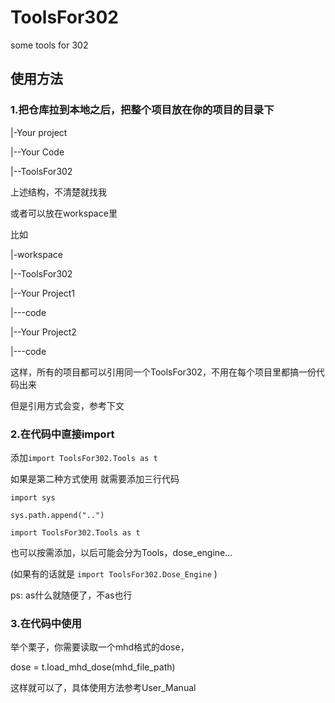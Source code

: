# ToolsFor302

some tools for 302

## 使用方法

### 1.把仓库拉到本地之后，把整个项目放在你的项目的目录下

|-Your project

|--Your Code

|--ToolsFor302

上述结构，不清楚就找我

或者可以放在workspace里

比如

|-workspace

|--ToolsFor302

|--Your Project1

|---code

|--Your Project2

|---code

这样，所有的项目都可以引用同一个ToolsFor302，不用在每个项目里都搞一份代码出来

但是引用方式会变，参考下文

### 2.在代码中直接import

添加`import ToolsFor302.Tools as t`  



如果是第二种方式使用 就需要添加三行代码

`import sys`

`sys.path.append("..")`

`import ToolsFor302.Tools as t`



也可以按需添加，以后可能会分为Tools，dose_engine... 

(如果有的话就是 `import ToolsFor302.Dose_Engine` )

ps: as什么就随便了，不as也行

### 3.在代码中使用

举个栗子，你需要读取一个mhd格式的dose，

dose = t.load_mhd_dose(mhd_file_path)

这样就可以了，具体使用方法参考User_Manual

